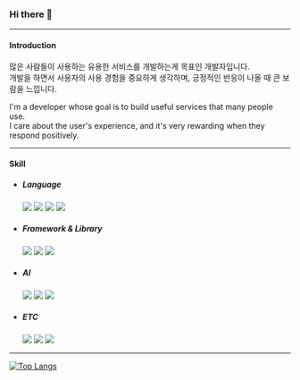 ### Hi there 👋

---
#### Introduction

 많은 사람들이 사용하는 유용한 서비스를 개발하는게 목표인 개발자입니다. <br>
 개발을 하면서 사용자의 사용 경험을 중요하게 생각하며, 긍정적인 반응이 나올 때 큰 보람을 느낍니다.<br>
 
 I'm a developer whose goal is to build useful services that many people use. <br>
 I care about the user's experience, and it's very rewarding when they respond positively. <br>

---
#### Skill
  * ##### Language
    <img src="https://img.shields.io/badge/Python-3776AB?style=flat&logo=python&logoColor=white"/> <img src="https://img.shields.io/badge/JavaScript-F7DF1E?style=flat&logo=javascript&logoColor=white"/> <img src="https://img.shields.io/badge/C-A8B9CC?style=flat&logo=C&logoColor=white"/> <img src="https://img.shields.io/badge/Java-007396?style=flat&logo=OpenJDK&logoColor=white"/>

  * ##### Framework & Library
    <img src="https://img.shields.io/badge/Node.js-339933?style=flat&logo=node.js&logoColor=white"/> <img src="https://img.shields.io/badge/React-61DAFB?style=flat&logo=React&logoColor=white"/> <img src="https://img.shields.io/badge/MongoDB-47A248?style=flat&logo=mongodb&logoColor=white"/>

  * ##### AI
    <img src="https://img.shields.io/badge/OpenAI-412991?style=flat&logo=openai&logoColor=white"/> <img src="https://img.shields.io/badge/ScikitLearn-F7931E?style=flat&logo=scikitlearn&logoColor=white"/> <img src="https://img.shields.io/badge/Keras-D00000?style=flat&logo=keras&logoColor=white"/>
  
  * ##### ETC
    <img src="https://img.shields.io/badge/Arduino-00878F?style=flat&logo=arduino&logoColor=white"/> <img src="https://img.shields.io/badge/Epsscript3-148EFF?style=flat&logo=battle.net&logoColor=white"/> <img src="https://img.shields.io/badge/RPGMaker-E60012?style=flat&logo=gamedeveloper&logoColor=white"/> 

---
[![Top Langs](https://github-readme-stats.vercel.app/api/top-langs/?username=S686&langs_count=8)](https://github.com/S686/github-readme-stats)

<!--
**S686/S686** is a ✨ _special_ ✨ repository because its `README.md` (this file) appears on your GitHub profile.

Here are some ideas to get you started:

- 🔭 I’m currently working on ...
- 🌱 I’m currently learning ...
- 👯 I’m looking to collaborate on ...
- 🤔 I’m looking for help with ...
- 💬 Ask me about ...
- 📫 How to reach me: ...
- 😄 Pronouns: ...
- ⚡ Fun fact: ...
-->

